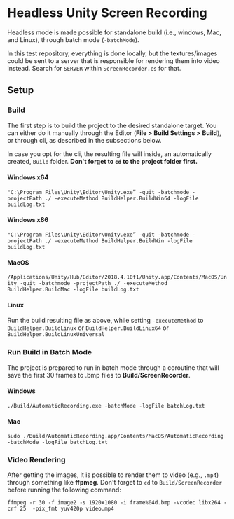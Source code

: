 # Headless Unity Screen Recording

Headless mode is made possible for standalone build (i.e., windows, Mac, and Linux), through batch mode (`-batchMode`).

In this test repository, everything is done locally, but the textures/images could be sent to a server that is responsible for rendering them into video instead. Search for `SERVER` within `ScreenRecorder.cs` for that.

## Setup
### Build
The first step is to build the project to the desired standalone target. You can either do it manually through the Editor (**File > Build Settings > Build**), or through cli, as described in the subsections below.

In case you opt for the cli, the resulting file will inside, an automatically created, `Build` folder. **Don't forget to `cd` to the project folder first.**

#### Windows x64
`"C:\Program Files\Unity\Editor\Unity.exe” -quit -batchmode -projectPath ./ -executeMethod BuildHelper.BuildWin64 -logFile buildLog.txt`

#### Windows x86
`"C:\Program Files\Unity\Editor\Unity.exe” -quit -batchmode -projectPath ./ -executeMethod BuildHelper.BuildWin -logFile buildLog.txt`

#### MacOS
`/Applications/Unity/Hub/Editor/2018.4.10f1/Unity.app/Contents/MacOS/Unity -quit -batchmode -projectPath ./ -executeMethod BuildHelper.BuildMac -logFile buildLog.txt`

#### Linux
Run the build resulting file as above, while setting `-executeMethod` to `BuildHelper.BuildLinux` or `BuildHelper.BuildLinux64` or `BuildHelper.BuildLinuxUniversal`

### Run Build in Batch Mode

The project is prepared to run in batch mode through a coroutine that will save the first 30 frames to .bmp files to **Build/ScreenRecorder**.

#### Windows
`./Build/AutomaticRecording.exe -batchMode -logFile batchLog.txt`

#### Mac
`sudo ./Build/AutomaticRecording.app/Contents/MacOS/AutomaticRecording -batchMode -logFile batchLog.txt`

### Video Rendering

After getting the images, it is possible to render them to video (e.g., `.mp4`) through something like **ffpmeg**. Don't forget to `cd` to `Build/ScreenRecorder` before running the following command:

`ffmpeg -r 30 -f image2 -s 1920x1080 -i frame%04d.bmp -vcodec libx264 -crf 25  -pix_fmt yuv420p video.mp4`